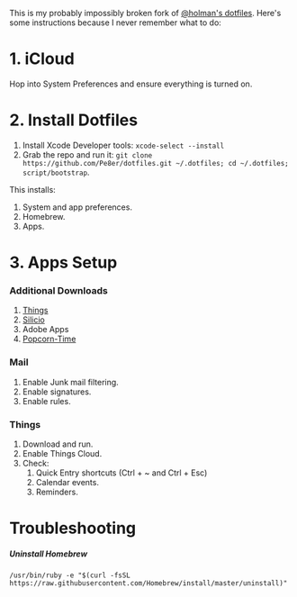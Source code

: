 This is my probably impossibly broken fork of [@holman's dotfiles](https://github.com/holman/dotfiles). Here's some instructions because I never remember what to do:

# 1. iCloud

Hop into System Preferences and ensure everything is turned on.

# 2. Install Dotfiles

1.  Install Xcode Developer tools: `xcode-select --install`
2.  Grab the repo and run it: `git clone https://github.com/Pe8er/dotfiles.git ~/.dotfiles; cd ~/.dotfiles; script/bootstrap`.

This installs:

1.  System and app preferences.
2.  Homebrew.
3.  Apps.

# 3. Apps Setup

### Additional Downloads

1. [Things](https://apps.apple.com/us/app/things-3/id904280696)
2. [Silicio](https://apps.apple.com/gb/app/silicio-mini-player/id933627574)
3. Adobe Apps
4. [Popcorn-Time](https://github.com/popcorn-official/popcorn-desktop/)

### Mail

1.  Enable Junk mail filtering.
2.  Enable signatures.
3.  Enable rules.

### Things

1.  Download and run.
2.  Enable Things Cloud.
3.  Check:
    1.  Quick Entry shortcuts (Ctrl + ~ and Ctrl + Esc)
    2.  Calendar events.
    3.  Reminders.

# Troubleshooting

##### Uninstall Homebrew

`/usr/bin/ruby -e "$(curl -fsSL https://raw.githubusercontent.com/Homebrew/install/master/uninstall)"`
